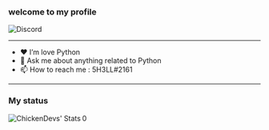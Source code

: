 ### welcome to my **profile** 

![Discord](https://discord.c99.nl/widget/theme-1/770990243842490388.png)

---

- ❤ I’m love Python 
- 💬 Ask me about anything related to Python
- 📫 How to reach me : 5H3LL#2161

---

### My status

<img align="left" alt="ChickenDevs' Stats" src="https://github-readme-stats.vercel.app/api?username=Fadi002&count_private=true&show_icons=true&theme=radical">

0
